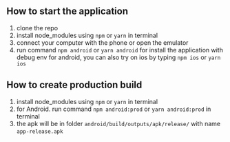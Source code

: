 ## How to start the application

1. clone the repo
2. install node_modules using `npm` or `yarn` in terminal
3. connect your computer with the phone or open the emulator
4. run command `npm android` or `yarn android` for install the application with debug env for android, you can also try on ios by typing `npm ios` or `yarn ios`

## How to create production build

1. install node_modules using `npm` or `yarn` in terminal
2. for Android. run command `npm android:prod` or `yarn android:prod` in terminal
3. the apk will be in folder `android/build/outputs/apk/release/` with name `app-release.apk`
